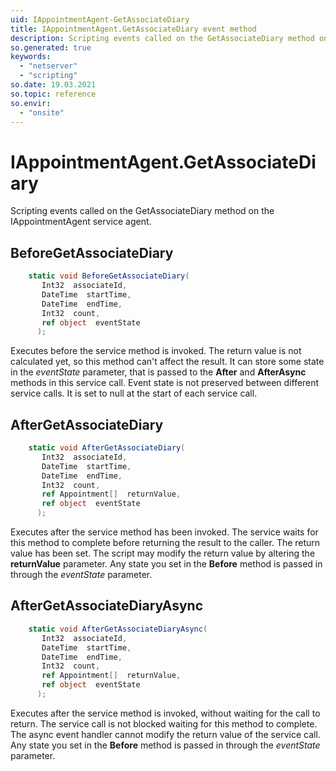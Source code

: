 ```yaml
---
uid: IAppointmentAgent-GetAssociateDiary
title: IAppointmentAgent.GetAssociateDiary event method
description: Scripting events called on the GetAssociateDiary method on the IAppointmentAgent service agent.
so.generated: true
keywords:
  - "netserver"
  - "scripting"
so.date: 19.03.2021
so.topic: reference
so.envir:
  - "onsite"
---
```

# IAppointmentAgent.GetAssociateDiary

Scripting events called on the <see cref='M:SuperOffice.CRM.Services.IAppointmentAgent.GetAssociateDiary'>GetAssociateDiary</see> method on the <see cref='IAppointmentAgent'>IAppointmentAgent</see>  service agent.

## BeforeGetAssociateDiary
```cs
    static void BeforeGetAssociateDiary(
       Int32  associateId,
       DateTime  startTime,
       DateTime  endTime,
       Int32  count,
       ref object  eventState
      );
```
Executes before the service method is invoked.
The return value is not calculated yet, so this method can't affect the result.
It can store some state in the *eventState* parameter, that is passed to the **After** and **AfterAsync** methods in this service call.
Event state is not preserved between different service calls. It is set to null at the start of each service call.
## AfterGetAssociateDiary
```cs
    static void AfterGetAssociateDiary(
       Int32  associateId,
       DateTime  startTime,
       DateTime  endTime,
       Int32  count,
       ref Appointment[]  returnValue,
       ref object  eventState
      );
```
Executes after the service method has been invoked. The service waits for this method to complete before returning the result to the caller.
The return value has been set. The script may modify the return value by altering the **returnValue** parameter.
Any state you set in the **Before** method is passed in through the *eventState* parameter.
## AfterGetAssociateDiaryAsync
```cs
    static void AfterGetAssociateDiaryAsync(
       Int32  associateId,
       DateTime  startTime,
       DateTime  endTime,
       Int32  count,
       ref Appointment[]  returnValue,
       ref object  eventState
      );
```
Executes after the service method is invoked, without waiting for the call to return.
The service call is not blocked waiting for this method to complete.
The async event handler cannot modify the return value of the service call.
Any state you set in the **Before** method is passed in through the *eventState* parameter.

